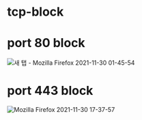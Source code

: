 # tcp-block

# port 80 block
![새 탭 - Mozilla Firefox 2021-11-30 01-45-54](https://user-images.githubusercontent.com/63638850/143909475-bddab68b-4cd5-4773-a9ec-a9530be4e183.gif)
   
   
# port 443 block
![Mozilla Firefox 2021-11-30 17-37-57](https://user-images.githubusercontent.com/63638850/144013744-d5033980-ebcc-4273-a09e-e3f9b2d61b65.gif)
